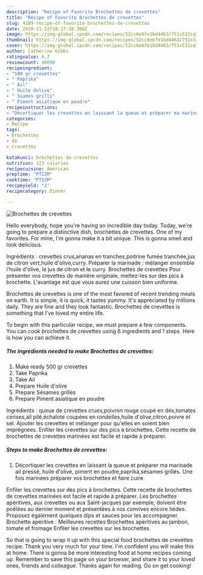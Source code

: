 ```yaml
---
description: "Recipe of Favorite Brochettes de crevettes"
title: "Recipe of Favorite Brochettes de crevettes"
slug: 4189-recipe-of-favorite-brochettes-de-crevettes
date: 2020-11-22T18:17:38.308Z
image: https://img-global.cpcdn.com/recipes/52cc6e6fe1bd4463/751x532cq70/brochettes-de-crevettes-photo-principale-de-la-recette.jpg
thumbnail: https://img-global.cpcdn.com/recipes/52cc6e6fe1bd4463/751x532cq70/brochettes-de-crevettes-photo-principale-de-la-recette.jpg
cover: https://img-global.cpcdn.com/recipes/52cc6e6fe1bd4463/751x532cq70/brochettes-de-crevettes-photo-principale-de-la-recette.jpg
author: Catherine Gibbs
ratingvalue: 4.7
reviewcount: 46090
recipeingredient:
- "500 gr crevettes"
- " Paprika"
- " Ail"
- " Huile dolive"
- " Ssames grills"
- " Piment asiatique en poudre"
recipeinstructions:
- "Décortiquer les crevettes en laissant la queue et préparer ma marinade ail pressé, huile d&#39;olive, piment en poudre,paprika,sésames grillés. Une fois marinées préparer vos brochettes et faire cuire"
categories:
- Recipe
tags:
- brochettes
- de
- crevettes

katakunci: brochettes de crevettes 
nutrition: 123 calories
recipecuisine: American
preptime: "PT22M"
cooktime: "PT52M"
recipeyield: "2"
recipecategory: Dinner

---
```



![Brochettes de crevettes](https://img-global.cpcdn.com/recipes/52cc6e6fe1bd4463/751x532cq70/brochettes-de-crevettes-photo-principale-de-la-recette.jpg)

Hello everybody, hope you're having an incredible day today. Today, we're going to prepare a distinctive dish, brochettes de crevettes. One of my favorites. For mine, I'm gonna make it a bit unique. This is gonna smell and look delicious.

Ingrédients : crevettes crus,ananas en tranches,poitrine fumée tranchée,jus de citron vert,huile d&#39;olive,curry. Préparer la marinade : mélanger ensemble l&#39;huile d&#39;olive, le jus de citron et le curry. Brochettes de crevettes Pour présenter vos crevettes de manière originale, mettez-les sur des pics à brochette. L&#39;avantage est que vous aurez une cuisson bien uniforme.

Brochettes de crevettes is one of the most favored of recent trending meals on earth. It is simple, it is quick, it tastes yummy. It's appreciated by millions daily. They are fine and they look fantastic. Brochettes de crevettes is something that I've loved my entire life.


To begin with this particular recipe, we must prepare a few components. You can cook brochettes de crevettes using 6 ingredients and 1 steps. Here is how you can achieve it.

<!--inarticleads1-->

##### The ingredients needed to make Brochettes de crevettes:

1. Make ready 500 gr crevettes
1. Take  Paprika
1. Take  Ail
1. Prepare  Huile d&#39;olive
1. Prepare  Sésames grillés
1. Prepare  Piment asiatique en poudre


Ingrédients : queue de crevettes crues,poivron rouge coupé en dés,tomates cerises,ail pilé,échalote coupées en rondelles,huile d&#39;olive,citron,poivre et sel. Ajouter les crevettes et mélanger pour qu&#39;elles en soient bien imprégnées. Enfiler les crevettes sur des pics à brochettes. Cette recette de brochettes de crevettes marinées est facile et rapide à préparer. 

<!--inarticleads2-->

##### Steps to make Brochettes de crevettes:

1. Décortiquer les crevettes en laissant la queue et préparer ma marinade ail pressé, huile d&#39;olive, piment en poudre,paprika,sésames grillés. Une fois marinées préparer vos brochettes et faire cuire


Enfiler les crevettes sur des pics à brochettes. Cette recette de brochettes de crevettes marinées est facile et rapide à préparer. Les brochettes apéritives, aux crevettes ou aux Saint-jacques par exemple, doivent être poêlées au dernier moment et présentées à vos convives encore tièdes. Proposez également quelques dips et sauces pour les accompagner. Brochette apéritive : Meilleures recettes Brochettes apéritives au jambon, tomate et fromage Enfiler les crevettes sur les brochettes. 

So that is going to wrap it up with this special food brochettes de crevettes recipe. Thank you very much for your time. I'm confident you will make this at home. There is gonna be more interesting food at home recipes coming up. Remember to save this page on your browser, and share it to your loved ones, friends and colleague. Thanks again for reading. Go on get cooking!
